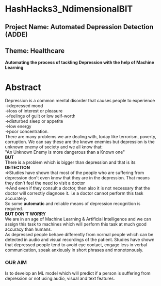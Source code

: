 # HashHacks3_NdimensionalBIT
## Project Name: Automated Depression Detection (ADDE)
## Theme: Healthcare
<b>Automating the process of tackling Depression with the help of Machine Learning</b> <br>

# Abstract

Depression is a common mental disorder that causes people to experience <br>
->depressed mood<br>
->loss of interest or pleasure<br>
->feelings of guilt or low self-worth<br>
->disturbed sleep or appetite<br>
->low energy<br>
->poor concentration.<br>
There are many problems we are dealing with, today like terrorism, poverty, corruption. We can say these are the known enemies but depression is the unknown enemy of society and we all know that:<br>
"An Unknown Enemy is more dangerous than a Known one"<br>
 <b>BUT</b> <br>
There is a problem which is bigger than depression and that is its  <b>DETECTION</b> <br>
=>Studies have shown that most of the people who are suffering from depression don't even know that they are in the depression. That means they don't feel the need to visit a doctor<br>
=>And even if they consult a doctor, then also it is not necessary that the doctor will correctly diagnose it. i.e a doctor cannot perform this task accurately.<br>
So some <b>automatic</b> and reliable means of depression recognition is required.<br>
<b>BUT DON'T WORRY</b><br>
We are in an age of Machine Learning & Artificial Intelligence and we can assign this task to machines which will perform this task at much good accuracy than humans.<br>
As depressed people behave differently from normal people which can be detected in audio and visual recordings of the patient. Studies have shown that depressed people tend to avoid eye contact, engage less in verbal communication, speak anxiously in short phrases and monotonously.<br>
### OUR AIM<br>
Is to develop an ML model which will predict if a person is suffering from depression or not using audio, visual and text features.<br>

